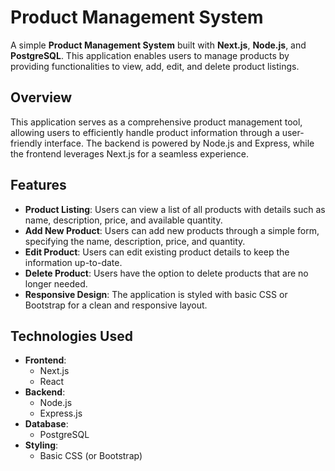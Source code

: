 # Product Management System

A simple **Product Management System** built with **Next.js**, **Node.js**, and **PostgreSQL**. This application enables users to manage products by providing functionalities to view, add, edit, and delete product listings.

## Overview

This application serves as a comprehensive product management tool, allowing users to efficiently handle product information through a user-friendly interface. The backend is powered by Node.js and Express, while the frontend leverages Next.js for a seamless experience.

## Features
- **Product Listing**: Users can view a list of all products with details such as name, description, price, and available quantity.
- **Add New Product**: Users can add new products through a simple form, specifying the name, description, price, and quantity.
- **Edit Product**: Users can edit existing product details to keep the information up-to-date.
- **Delete Product**: Users have the option to delete products that are no longer needed.
- **Responsive Design**: The application is styled with basic CSS or Bootstrap for a clean and responsive layout.

## Technologies Used
- **Frontend**: 
  - Next.js
  - React
- **Backend**: 
  - Node.js
  - Express.js
- **Database**: 
  - PostgreSQL
- **Styling**: 
  - Basic CSS (or Bootstrap)
